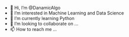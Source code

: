 - 👋 Hi, I’m @DanamicAlgo
- 👀 I’m interested in Machine Learning and Data Science
- 🌱 I’m currently learning Python
- 💞️ I’m looking to collaborate on ...
- 📫 How to reach me ...

<!---
DanamicAlgo/DanamicAlgo is a ✨ special ✨ repository because its `README.md` (this file) appears on your GitHub profile.
You can click the Preview link to take a look at your changes.
--->
